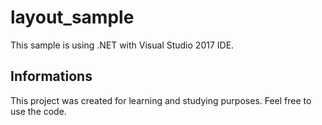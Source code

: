 # layout_sample

This sample is using .NET with Visual Studio 2017 IDE.

## Informations

This project was created for learning and studying purposes. Feel free to use the code.
